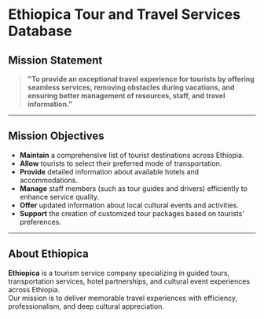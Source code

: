 # Ethiopica Tour and Travel Services Database

## **Mission Statement**
> **"To provide an exceptional travel experience for tourists by offering seamless services, removing obstacles during vacations, and ensuring better management of resources, staff, and travel information."**

---

## **Mission Objectives**
- **Maintain** a comprehensive list of tourist destinations across Ethiopia.
- **Allow** tourists to select their preferred mode of transportation.
- **Provide** detailed information about available hotels and accommodations.
- **Manage** staff members (such as tour guides and drivers) efficiently to enhance service quality.
- **Offer** updated information about local cultural events and activities.
- **Support** the creation of customized tour packages based on tourists' preferences.

---

## **About Ethiopica**
**Ethiopica** is a tourism service company specializing in guided tours, transportation services, hotel partnerships, and cultural event experiences across Ethiopia.  
Our mission is to deliver memorable travel experiences with efficiency, professionalism, and deep cultural appreciation.
